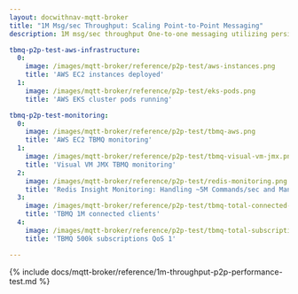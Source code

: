 ```yaml
---
layout: docwithnav-mqtt-broker
title: "1M Msg/sec Throughput: Scaling Point-to-Point Messaging"
description: 1M msg/sec throughput One-to-one messaging utilizing persistent DEVICE clients as subscribers

tbmq-p2p-test-aws-infrastructure:
  0:
    image: /images/mqtt-broker/reference/p2p-test/aws-instances.png
    title: 'AWS EC2 instances deployed'
  1:
    image: /images/mqtt-broker/reference/p2p-test/eks-pods.png
    title: 'AWS EKS cluster pods running'  

tbmq-p2p-test-monitoring:
  0:
    image: /images/mqtt-broker/reference/p2p-test/tbmq-aws.png
    title: 'AWS EC2 TBMQ monitoring'
  1:
    image: /images/mqtt-broker/reference/p2p-test/tbmq-visual-vm-jmx.png
    title: 'Visual VM JMX TBMQ monitoring'
  2:
    image: /images/mqtt-broker/reference/p2p-test/redis-monitoring.png
    title: 'Redis Insight Monitoring: Handling ~5M Commands/sec and Managing ~2.5M Keys'
  3:
    image: /images/mqtt-broker/reference/p2p-test/tbmq-total-connected-clients.png
    title: 'TBMQ 1M connected clients'
  4:
    image: /images/mqtt-broker/reference/p2p-test/tbmq-total-subscriptions.png
    title: 'TBMQ 500k subscriptions QoS 1'  

---
```


{% include docs/mqtt-broker/reference/1m-throughput-p2p-performance-test.md %}